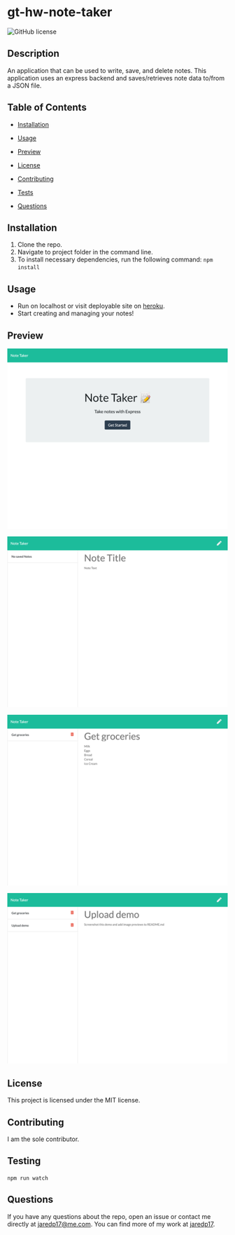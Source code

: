 # gt-hw-note-taker

![GitHub license](https://img.shields.io/badge/license-MIT-blue.svg)

## Description

An application that can be used to write, save, and delete notes. This application uses an express backend and saves/retrieves note data to/from a JSON file.

## Table of Contents

* [Installation](#installation)

* [Usage](#usage)

* [Preview](#preview)

* [License](#license)

* [Contributing](#contributing)

* [Tests](#tests)

* [Questions](#questions)

## Installation

1. Clone the repo.
2. Navigate to project folder in the command line.
3. To install necessary dependencies, run the following command: `npm install`

## Usage

* Run on localhost or visit deployable site on [heroku](https://gt-hw-note-taker-jrp.herokuapp.com/).
* Start creating and managing your notes!

## Preview
<kbd><img src="./public/assets/images/index.png" alt="index"/></kbd>

<kbd><img src="./public/assets/images/notes.png" alt="notes"/></kbd>

<kbd><img src="./public/assets/images/note1.png" alt="note 1"/></kbd>

<kbd><img src="./public/assets/images/note2.png" alt="note 2"/></kbd>

## License

This project is licensed under the MIT license.

## Contributing

I am the sole contributor.

## Testing

```
npm run watch
```

## Questions

If you have any questions about the repo, open an issue or contact me directly at jaredp17@me.com. You can find more of my work at [jaredp17](https://github.com/jaredp17/).
